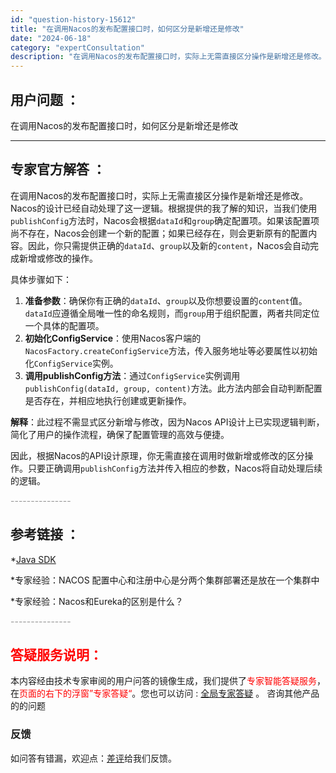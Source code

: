 ```yaml
---
id: "question-history-15612"
title: "在调用Nacos的发布配置接口时，如何区分是新增还是修改"
date: "2024-06-18"
category: "expertConsultation"
description: "在调用Nacos的发布配置接口时，实际上无需直接区分操作是新增还是修改。Nacos的设计已经自动处理了这一逻辑。根据提供的我了解的知识，当我们使用`publishConfig`方法时，Nacos会根据`dataId`和`group`确定配置项。如果该配置项尚不存在，Nacos会创建一个新的配置；如果"
---
```


## 用户问题 ： 
 在调用Nacos的发布配置接口时，如何区分是新增还是修改  

---------------
## 专家官方解答 ：

在调用Nacos的发布配置接口时，实际上无需直接区分操作是新增还是修改。Nacos的设计已经自动处理了这一逻辑。根据提供的我了解的知识，当我们使用`publishConfig`方法时，Nacos会根据`dataId`和`group`确定配置项。如果该配置项尚不存在，Nacos会创建一个新的配置；如果已经存在，则会更新原有的配置内容。因此，你只需提供正确的`dataId`、`group`以及新的`content`，Nacos会自动完成新增或修改的操作。

具体步骤如下：
1. **准备参数**：确保你有正确的`dataId`、`group`以及你想要设置的`content`值。`dataId`应遵循全局唯一性的命名规则，而`group`用于组织配置，两者共同定位一个具体的配置项。
2. **初始化ConfigService**：使用Nacos客户端的`NacosFactory.createConfigService`方法，传入服务地址等必要属性以初始化`ConfigService`实例。
3. **调用publishConfig方法**：通过`ConfigService`实例调用`publishConfig(dataId, group, content)`方法。此方法内部会自动判断配置是否存在，并相应地执行创建或更新操作。

**解释**：此过程不需显式区分新增与修改，因为Nacos API设计上已实现逻辑判断，简化了用户的操作流程，确保了配置管理的高效与便捷。

因此，根据Nacos的API设计原理，你无需直接在调用时做新增或修改的区分操作。只要正确调用`publishConfig`方法并传入相应的参数，Nacos将自动处理后续的逻辑。


<font color="#949494">---------------</font> 


## 参考链接 ：

*[Java SDK](https://nacos.io/docs/latest/guide/user/sdk)
 
 *专家经验：NACOS 配置中心和注册中心是分两个集群部署还是放在一个集群中 
 
 *专家经验：Nacos和Eureka的区别是什么？ 


 <font color="#949494">---------------</font> 
 


## <font color="#FF0000">答疑服务说明：</font> 

本内容经由技术专家审阅的用户问答的镜像生成，我们提供了<font color="#FF0000">专家智能答疑服务</font>，在<font color="#FF0000">页面的右下的浮窗”专家答疑“</font>。您也可以访问 : [全局专家答疑](https://answer.opensource.alibaba.com/docs/intro) 。 咨询其他产品的的问题

### 反馈
如问答有错漏，欢迎点：[差评](https://ai.nacos.io/user/feedbackByEnhancerGradePOJOID?enhancerGradePOJOId=15626)给我们反馈。
